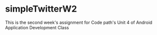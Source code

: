 # simpleTwitterW2
This is the second week's assignment for Code path's Unit 4 of Android Application Development Class
